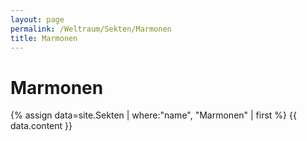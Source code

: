 ```yaml
---
layout: page
permalink: /Weltraum/Sekten/Marmonen
title: Marmonen
---
```


# Marmonen

{% assign data=site.Sekten | where:"name", "Marmonen" | first %}
{{ data.content }}
